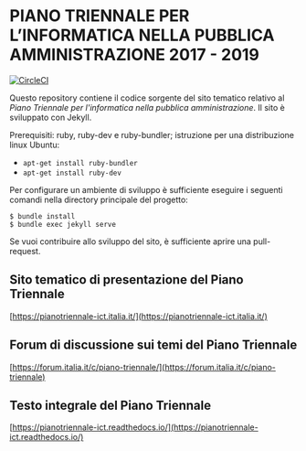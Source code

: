 # PIANO TRIENNALE PER L’INFORMATICA NELLA PUBBLICA AMMINISTRAZIONE 2017 - 2019
[![CircleCI](https://circleci.com/gh/italia/pianotriennale-ict.italia.it.svg?style=svg)](https://circleci.com/gh/italia/pianotriennale-ict.italia.it)

Questo repository contiene il codice sorgente del sito tematico relativo al *Piano Triennale per l'informatica nella pubblica amministrazione*.
Il sito è sviluppato con Jekyll.

Prerequisiti: ruby, ruby-dev e ruby-bundler; istruzione per una distribuzione linux Ubuntu:

- `apt-get install ruby-bundler`
- `apt-get install ruby-dev`

Per configurare un ambiente di sviluppo è sufficiente eseguire i seguenti comandi nella directory principale del progetto:

    $ bundle install
    $ bundle exec jekyll serve

Se vuoi contribuire allo sviluppo del sito, è sufficiente aprire una pull-request.

## Sito tematico di presentazione del Piano Triennale
[https://pianotriennale-ict.italia.it/](https://pianotriennale-ict.italia.it/)

## Forum di discussione sui temi del Piano Triennale
[https://forum.italia.it/c/piano-triennale/](https://forum.italia.it/c/piano-triennale)

## Testo integrale del Piano Triennale
[https://pianotriennale-ict.readthedocs.io/](https://pianotriennale-ict.readthedocs.io/)
